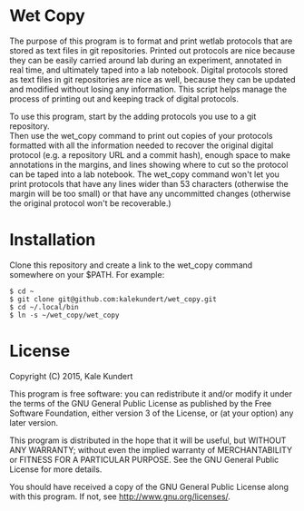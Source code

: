 Wet Copy
========
The purpose of this program is to format and print wetlab protocols that are 
stored as text files in git repositories.  Printed out protocols are nice 
because they can be easily carried around lab during an experiment, annotated 
in real time, and ultimately taped into a lab notebook.  Digital protocols 
stored as text files in git repositories are nice as well, because they can be 
updated and modified without losing any information.  This script helps manage 
the process of printing out and keeping track of digital protocols.

To use this program, start by the adding protocols you use to a git repository.  
Then use the wet_copy command to print out copies of your protocols formatted 
with all the information needed to recover the original digital protocol (e.g. 
a repository URL and a commit hash), enough space to make annotations in the 
margins, and lines showing where to cut so the protocol can be taped into a lab 
notebook.  The wet_copy command won't let you print protocols that have any 
lines wider than 53 characters (otherwise the margin will be too small) or that 
have any uncommitted changes (otherwise the original protocol won't be 
recoverable.)

Installation
============
Clone this repository and create a link to the wet_copy command somewhere on 
your $PATH.  For example:

    $ cd ~
    $ git clone git@github.com:kalekundert/wet_copy.git
    $ cd ~/.local/bin
    $ ln -s ~/wet_copy/wet_copy

License
=======
Copyright (C) 2015, Kale Kundert

This program is free software: you can redistribute it and/or modify it under 
the terms of the GNU General Public License as published by the Free Software 
Foundation, either version 3 of the License, or (at your option) any later 
version.

This program is distributed in the hope that it will be useful, but WITHOUT ANY 
WARRANTY; without even the implied warranty of MERCHANTABILITY or FITNESS FOR A 
PARTICULAR PURPOSE.  See the GNU General Public License for more details.

You should have received a copy of the GNU General Public License along with 
this program.  If not, see <http://www.gnu.org/licenses/>.

